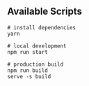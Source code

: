 ## Available Scripts

``` 
# install dependencies
yarn

# local development
npm run start

# production build
npm run build
serve -s build
```
